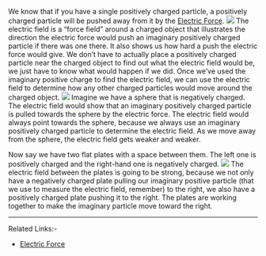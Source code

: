 We know that if you have a single positively charged particle, a positively charged particle will be pushed away from it by the [Electric Force](Electric%20Force.md).
![](https://cdn.kastatic.org/ka-perseus-images/7da04db34ed6f91bc6ec23ffca3338ebc36378d4.svg)
The electric field is a “force field” around a charged object that illustrates the direction the electric force would push an imaginary positively charged particle if there was one there. It also shows us how hard a push the electric force would give. We don’t have to actually place a positively charged particle near the charged object to find out what the electric field would be, we just have to know what would happen if we did. Once we’ve used the imaginary positive charge to find the electric field, we can use the electric field to determine how any other charged particles would move around the charged object.
![](https://cdn.kastatic.org/ka-perseus-images/c03b9ea3405d8fdbd7c34888add123343cdc55f7.svg)
Imagine we have a sphere that is negatively charged. The electric field would show that an imaginary positively charged particle is pulled towards the sphere by the electric force. The electric field would always point towards the sphere, because we always use an imaginary positively charged particle to determine the electric field. As we move away from the sphere, the electric field gets weaker and weaker.

Now say we have two flat plates with a space between them. The left one is positively charged and the right-hand one is negatively charged.
![](https://cdn.kastatic.org/ka-perseus-images/29fb39929bdb54123345e06d8e58e6dc90514118.svg)
The electric field between the plates is going to be strong, because we not only have a negatively charged plate pulling our imaginary positive particle (that we use to measure the electric field, remember) to the right, we also have a positively charged plate pushing it to the right. The plates are working together to make the imaginary particle move toward the right.

---
Related Links:-
- [Electric Force](Electric%20Force.md)